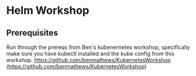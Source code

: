 # Helm Workshop

## Prerequisites

Run through the prereqs from Ben's kubenernetes workshop, specifically make sure you have kubectl installed and the kube config from this workshop. https://github.com/benmathews/KubernetesWorkshop (https://github.com/benmathews/KubernetesWorkshop)
